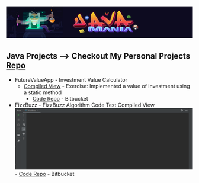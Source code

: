 # ![Java Mania Repo](javamaniabanner.jpg)

## Java Projects --> Checkout My Personal Projects [Repo](https://github.com/azanaebondbrooks/frontend-mania-repo)
* FutureValueApp  - Investment Value Calculator
	- [Compiled View]() - Exercise: Implemented a value of investment using a static method
		- [Code Repo](https://bitbucket.org/itsjustnae/futurevalueapp/src/master/) - Bitbucket 
* FizzBuzz - FizzBuzz Algorithm Code Test
	 Compiled View ![Fizz Buzz](fizzbuzz.gif)
		- [Code Repo](https://bitbucket.org/itsjustnae/fizzbuzz/src/master/) - Bitbucket